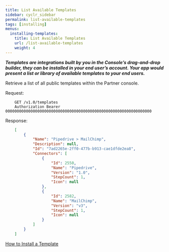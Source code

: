 ```yaml
---
title: List Available Templates
sidebar: cyclr_sidebar
permalink: list-available-templates
tags: [installing]
menus:
  installing-templates:
    title: List Available Templates
    url: /list-available-templates
    weight: 4
---
```


_**Templates are integrations built by you in the Console’s drag-and-drop builder, they can be installed in your end user’s account. Your app would present a list or library of available templates to your end users.**_

Retrieve a list of all public templates within the Partner console.

Request:

````http
    GET /v1.0/templates
    Authorization Bearer 0000000000000000000000000000000000000000000000000000000000000000
````
Response:

````json
    [
        {
            "Name": "Pipedrive > MailChimp",
            "Description": null,
            "Id": "7ad2265e-2ff0-477b-b913-cae1dfde2ea8",
            "Connectors": [
                {
                    "Id": 2550,
                    "Name": "Pipedrive",
                    "Version": "1.0",
                    "StepCount": 1,
                    "Icon": null
                },
                {
                    "Id": 2582,
                    "Name": "MailChimp",
                    "Version": "v3",
                    "StepCount": 1,
                    "Icon": null
                }
            ]
        }
    ]
````

[How to Install a Template](./install-from-template)
